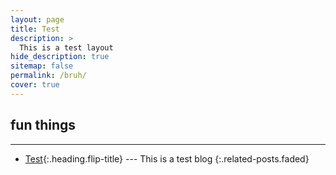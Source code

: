 ```yaml
---
layout: page
title: Test
description: >
  This is a test layout
hide_description: true
sitemap: false
permalink: /bruh/
cover: true
---
```


## fun things
---
* [Test]{:.heading.flip-title} --- This is a test blog
{:.related-posts.faded}

[test]: test.md